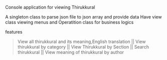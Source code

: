Console application for viewing Thirukkural

A singleton class to parse json file to json array and provide data
Have view class viewing menus and Operatition class for business logics

features
  >View all thirukkural and its meaning,English translation ||
  >View thirukkural by category ||
  >View Thirukkural by Section ||
  >Search thirukkural  ||
  >View meaning of thirukkural by author 


